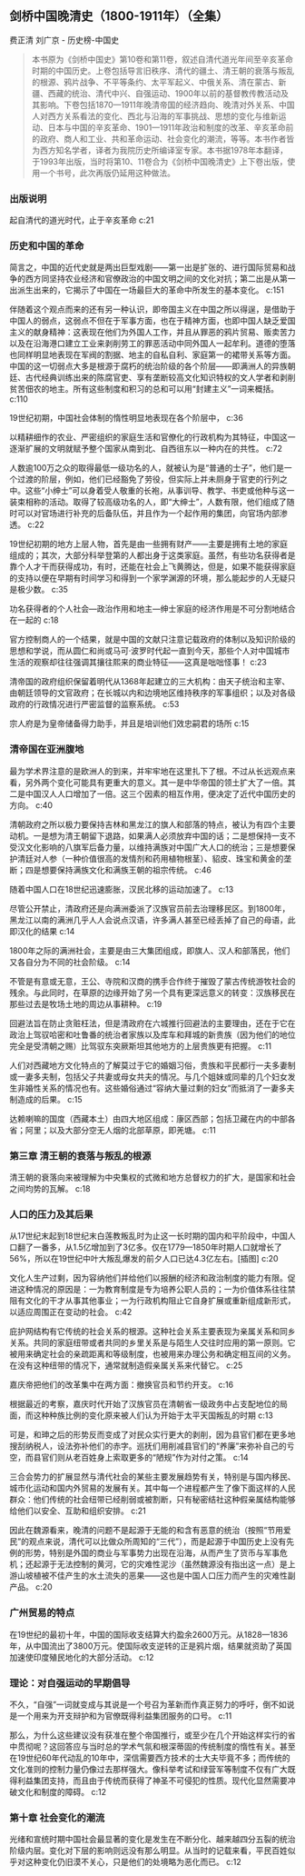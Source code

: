 ## 剑桥中国晚清史（1800-1911年）（全集）

费正清 刘广京  -  历史榜-中国史

> 本书原为《剑桥中国史》第10卷和第11卷，叙述自清代道光年间至辛亥革命时期的中国历史。上卷包括导言旧秩序、清代的疆土、清王朝的衰落与叛乱的根源、鸦片战争、不平等条约、太平军起义、中俄关系、清在蒙古、新疆、西藏的统治、清代中兴、自强运动、1900年以前的基督教传教活动及其影响。下卷包括1870—1911年晚清帝国的经济趋向、晚清对外关系、中国人对西方关系看法的变化、西北与沿海的军事挑战、思想的变化与维新运动、日本与中国的辛亥革命、1901—1911年政治和制度的改革、辛亥革命前的政府、商人和工业、共和革命运动、社会变化的潮流，等等。本书作者皆为西方知名学者，译者为我院历史所编译室专家。本书据1978年本翻译，于1993年出版，当时将第10、11卷合为《剑桥中国晚清史》上下卷出版，使用一个书号，此次再版仍延用这种做法。

### 出版说明

起自清代的道光时代，止于辛亥革命 c:21

### 历史和中国的革命

简言之，中国的近代史就是两出巨型戏剧——第一出是扩张的、进行国际贸易和战争的西方同坚持农业经济和官僚政治的中国文明之间的文化对抗；第二出是从第一出派生出来的，它揭示了中国在一场最巨大的革命中所发生的基本变化。 c:151

伴随着这个观点而来的还有另一种认识，即帝国主义在中国之所以得逞，是借助于中国人的弱点，这弱点不但在于军事方面，也在于精神方面，也即中国人缺乏爱国主义的献身精神：这表现在他们为外国人工作，并且从罪恶的鸦片贸易、贩卖苦力以及在沿海港口建立工业来剥削劳工的罪恶活动中同外国人一起牟利。道德的堕落也同样明显地表现在军阀的割据、地主的自私自利、家庭第一的裙带关系等方面。中国的这一切弱点大多是根源于腐朽的统治阶级的各个阶层——即满洲人的异族朝廷、古代经典训练出来的陈腐官吏、享有垄断较高文化知识特权的文人学者和剥削贫苦佃农的地主。所有这些制度和积习的总和可以用“封建主义”一词来概括。 c:110

19世纪初期，中国社会体制的惰性明显地表现在各个阶层中， c:36

以精耕细作的农业、严密组织的家庭生活和官僚化的行政机构为其特征，中国这一逐渐扩展的文明就赋予整个国家从南到北、自西徂东以一种内在的共性。 c:72

人数逾100万之众的取得最低一级功名的人，就被认为是“普通的士子”，他们是一个过渡的阶层，例如，他们已经豁免了劳役，但实际上并未厕身于官吏的行列之中。这些“小绅士”可以身着受人敬重的长袍，从事训导、教学、书吏或他种与这一装束相称的活动。取得了较高级功名的人，即“大绅士”，人数有限，他们组成了随时可以对官场进行补充的后备队伍，并且作为一个起作用的集团，向官场内部渗透。 c:22

19世纪初期的地方上层人物，首先是由一些拥有财产——主要是拥有土地的家庭组成的；其次，大部分科举登第的人都出身于这类家庭。虽然，有些功名获得者是靠个人才干而获得成功，有时，还能在社会上飞黄腾达，但是，如果不能获得家庭的支持以便在早期有时间学习和得到一个家学渊源的环境，那么能起步的人无疑只是极少数。 c:35

功名获得者的个人社会—政治作用和地主—绅士家庭的经济作用是不可分割地结合在一起的 c:18

官方控制商人的一个结果，就是中国的文献只注意记载政府的体制以及知识阶级的思想和学说，而从圆仁和尚或马可·波罗时代起一直到今天，那些个人对中国城市生活的观察却往往强调其攘往熙来的商业特征——这真是咄咄怪事！ c:23

清帝国的政府组织保留着明代从1368年起建立的三大机构：由天子统治和主宰、由朝廷领导的文官政府；在长城以内和边境地区维持秩序的军事组织；以及对各级政府的行政情况进行严密监督的监察系统。 c:53

宗人府是为皇帝储备得力助手，并且是培训他们效忠嗣君的场所 c:15

### 清帝国在亚洲腹地

最为学术界注意的是欧洲人的到来，并牢牢地在这里扎下了根。不过从长远观点来看，另外两个变化可能具有更重大的意义。其一是中华帝国的领土扩大了一倍。其二是中国汉人人口增加了一倍。这三个因素的相互作用，便决定了近代中国历史的方向。 c:40

清朝政府之所以极力要保持吉林和黑龙江的旗人和部落的特点，被认为有四个主要动机。一是想为清王朝留下退路，如果满人必须放弃中国的话；二是想保持一支不受汉文化影响的八旗军后备力量，以维持满族对中国广大人口的统治；三是想要保护清廷对人参（一种价值很高的发情剂和药用植物根茎）、貂皮、珠宝和黄金的垄断；四是想要保持满族文化和满族王朝的祖宗传统。 c:46

随着中国人口在18世纪迅速膨胀，汉民北移的运动加速了。 c:13

尽管公开禁止，清政府还是向满洲委派了汉族官员前去治理移民区。到1800年，黑龙江以南的满洲几乎人人会说点汉语，许多满人甚至已经丢掉了自己的母语，此即汉化的结果 c:14

1800年之际的满洲社会，主要是由三大集团组成，即旗人、汉人和部落民，他们又各自分为不同的社会阶级。 c:14

不管是有意或无意，王公、寺院和汉商的携手合作终于摧毁了蒙古传统游牧社会的残余。与此同时，在草原的边缘开始了另一个具有更深远意义的转变：汉族移民在那些过去是牧场土地的周边从事耕种。 c:19

回避法旨在防止贪赃枉法，但是清政府在六城推行回避法的主要理由，还在于它在政治上驾驭哈密和吐鲁番的统治者家族以及库车和拜城的新贵族（因为他们的地位完全是受清朝之赐）比驾驭东突厥斯坦其他地方的上层贵族更有把握。 c:11

人们对西藏地方文化特点的了解莫过于它的婚姻习俗，贵族和平民都行一夫多妻制或一妻多夫制，包括父子共妻或母女共夫的情况。与几个姐妹或同辈的几个妇女发生非婚性关系的情况也有。这些婚俗通过“容纳大量过剩的妇女”而抵消了一妻多夫制造成的后果。 c:15

达赖喇嘛的国度（西藏本土）由四大地区组成：康区西部；包括卫藏在内的中部各省；阿里；以及大部分空无人烟的北部草原，即羌塘。 c:11

### 第三章 清王朝的衰落与叛乱的根源

清王朝的衰落向来被理解为中央集权的式微和地方总督权力的扩大，是国家和社会之间均势的瓦解。 c:18

### 人口的压力及其后果

从17世纪末起到18世纪末白莲教叛乱时为止这一长时期的国内和平阶段中，中国人口翻了一番多，从1.5亿增加到了3亿多。仅在1779—1850年时期人口就增长了56%，所以在19世纪中叶大叛乱爆发的前夕人口已达4.3亿左右。[插图] c:20

文化人生产过剩，因为容纳他们并给他们以报酬的经济和政治制度的能力有限。促进这种情况的原因是：一为教育制度是专为培养公职人员的；一为价值体系往往禁阻有文化的干才从事其他事业；一为行政机构阻止它自身扩展或重新组成新形式，以适应周围正在变动的社会。 c:42

庇护网结构有它传统的社会关系的根源。这种社会关系主要表现为亲属关系和同乡关系。共同的家庭纽带或者共同的乡里关系是与陌生人交往时应用的第一原则。它被用来确定社会的亲疏距离和等级制度，也被用来办理公务和确定相互间的义务。在没有这种纽带的情况下，通常就制造假亲属关系来代替它。 c:25

嘉庆帝把他们的改革集中在两方面：撤换官员和节约开支。 c:16

根据最近的考察，嘉庆时代开始了汉族官员在清朝省一级政务中占支配地位的局面，而这种种族比例的变化原来被人们认为开始于太平天国叛乱的时期 c:13

可是，和珅之后的形势反而变成了对民众实行更大的剥削，因为县官们都在更多地搜刮纳税人，设法弥补他们的赤字。巡抚们用削减县官们的“养廉”来弥补自己的亏空，而县官们则从老百姓身上索取更多的“陋规”作为对付之策。 c:14

三合会势力的扩展显然与清代社会的某些主要发展趋势有关，特别是与国内移民、城市化运动和国内外贸易的发展有关。其中每一个进程都产生了像下面这样的人民群众：他们传统的社会纽带已经削弱或被割断，只有秘密结社这种假亲属结构能够给他们以安全、互助和组织安排。
 c:21

因此在魏源看来，晚清的问题不是起源于无能的和含有恶意的统治（按照“节用爱民”的观点来说，清代可以比做众所周知的“三代”），而是起源于中国历史上没有先例的形势，特别是外国的商业与军事势力出现在沿海，从而产生了货币与军事危机；还起源于无法控制的黄河，它的灾难性泥沙（虽然魏源没有指出这一点）是上游山坡植被不佳产生的水土流失的恶果——这也是中国人口压力而产生的灾难性副产品。 c:20

### 广州贸易的特点

在19世纪的最初十年，中国的国际收支结算大约盈余2600万元。从1828—1836年，从中国流出了3800万元。使国际收支逆转的正是鸦片烟，结果就资助了英国加速使印度殖民地化的大部分活动。 c:12

### 理论：对自强运动的早期倡导

不久，“自强”一词就变成与其说是一个号召为革新而作真正努力的呼吁，倒不如说是一个用来为开支辩护和为官僚既得利益集团服务的口号。 c:11

那么，为什么这些建议没有获准在整个帝国推行，或至少在几个开始这样实行的省中贯彻呢？这回答应与当时总的学术气氛和根深蒂固的传统制度的惰性有关。甚至在19世纪60年代动乱的10年中，深信需要西方技术的士大夫毕竟不多；而传统的文化准则的控制力量仍像过去那样强大。像科举考试和绿营军等制度不仅有广大既得利益集团支持，而且由于传统而获得了神圣不可侵犯的性质。现代化显然需要冲破文化和制度的障碍。 c:12

### 第十章 社会变化的潮流

光绪和宣统时期中国社会最显著的变化是发生在不断分化、越来越四分五裂的统治阶级内层。变化对下层的影响则远没有那么明显。从当时的记载来看，平民百姓似乎对这种变化仍旧漠不关心，只是他们的处境略为恶化而已。 c:12
